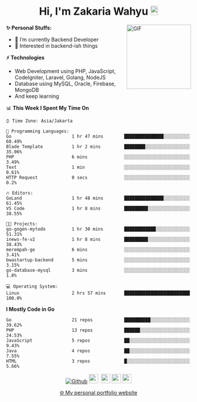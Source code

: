 <h1 align="center">Hi, I'm Zakaria Wahyu <img src="https://github.com/TheDudeThatCode/TheDudeThatCode/blob/master/Assets/Hi.gif" width="20px" height="25px"></h1>

<img align="right" alt="GIF" height="175px" src="https://www.nayakapratama.co.id/wp-content/uploads/2019/07/Website-Maintenance.gif" />

**✨ Personal Stuffs:**
- 🔭 I’m currently Backend Developer
- 🌱 Interested in backend-ish things

**⚡ Technologies**
- Web Development using PHP, JavaScript, CodeIgniter, Laravel, Golang, NodeJS
- Database using MySQL, Oracle, Firebase, MongoDB
- And keep learning

<!--START_SECTION:waka-->
📊 **This Week I Spent My Time On** 

```text
⌚︎ Time Zone: Asia/Jakarta

💬 Programming Languages: 
Go                       1 hr 47 mins        ███████████████░░░░░░░░░░   60.49% 
Blade Template           1 hr 2 mins         ████████░░░░░░░░░░░░░░░░░   35.06% 
PHP                      6 mins              ░░░░░░░░░░░░░░░░░░░░░░░░░   3.49% 
Text                     1 min               ░░░░░░░░░░░░░░░░░░░░░░░░░   0.61% 
HTTP Request             0 secs              ░░░░░░░░░░░░░░░░░░░░░░░░░   0.2%

🔥 Editors: 
GoLand                   1 hr 48 mins        ███████████████░░░░░░░░░░   61.45% 
VS Code                  1 hr 8 mins         █████████░░░░░░░░░░░░░░░░   38.55%

🐱‍💻 Projects: 
go-gogen-mytodo          1 hr 30 mins        ████████████░░░░░░░░░░░░░   51.31% 
inews-fe-v2              1 hr 8 mins         █████████░░░░░░░░░░░░░░░░   38.43% 
merempah-go              6 mins              ░░░░░░░░░░░░░░░░░░░░░░░░░   3.41% 
bwastartup-backend       5 mins              ░░░░░░░░░░░░░░░░░░░░░░░░░   3.15% 
go-database-mysql        3 mins              ░░░░░░░░░░░░░░░░░░░░░░░░░   1.8%

💻 Operating System: 
Linux                    2 hrs 57 mins       █████████████████████████   100.0%

```

**I Mostly Code in Go** 

```text
Go                       21 repos            ██████████░░░░░░░░░░░░░░░   39.62% 
PHP                      13 repos            ██████░░░░░░░░░░░░░░░░░░░   24.53% 
JavaScript               5 repos             ██░░░░░░░░░░░░░░░░░░░░░░░   9.43% 
Java                     4 repos             ██░░░░░░░░░░░░░░░░░░░░░░░   7.55% 
HTML                     3 repos             █░░░░░░░░░░░░░░░░░░░░░░░░   5.66%

```



<!--END_SECTION:waka-->

<p align="center">
<a href="https://github.com/zakariawahyu" target="_blank"><img alt="Github" src="https://img.shields.io/badge/GitHub-%2312100E.svg?&style=for-the-badge&logo=Github&logoColor=white" /></a>
<a href="https://www.twitter.com/_zakariawahyu"><img src="https://img.shields.io/badge/twitter-%231DA1F2.svg?&style=for-the-badge&logo=twitter&logoColor=white" height=25></a> 
<a href="https://www.linkedin.com/in/zakariawahyu"><img src="https://img.shields.io/badge/linkedin-%230077B5.svg?&style=for-the-badge&logo=linkedin&logoColor=white" height=25></a> 
<a href="https://www.instagram.com/_zakariawahyu"><img src="https://img.shields.io/badge/instagram-%23E4405F.svg?&style=for-the-badge&logo=instagram&logoColor=white" height=25></a>
<a href="https://medium.com/@zakariawahyu"><img src="https://img.shields.io/badge/Medium-12100E?style=for-the-badge&logo=medium&logoColor=white" height=25></a>
</p>
<p align="center"><a href="https://www.zakariawahyu.com" target="_blank">🌐 My personal portfolio website</a></p>
